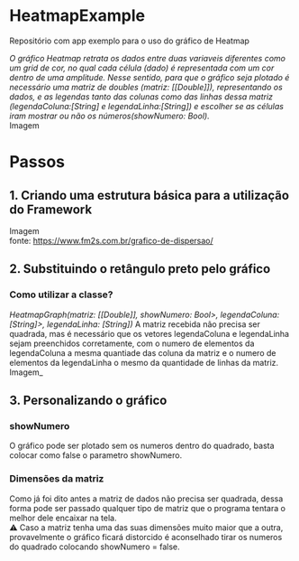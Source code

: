 # HeatmapExample
Repositório com app exemplo para o uso do gráfico de Heatmap <br>

_O gráfico Heatmap retrata os dados entre duas variaveis diferentes como um grid de cor, no qual cada célula (dado) é representada com um cor dentro de uma amplitude. Nesse sentido, para que o gráfico seja plotado é necessário uma matriz de doubles (matriz: [[Double]]), representando os dados, e as legendas tanto das colunas como das linhas dessa matriz (legendaColuna:[String] e  legendaLinha:[String]) e escolher se as células iram mostrar ou não os números(showNumero: Bool)._ <br>
Imagem<br>

# Passos
## 1. Criando uma estrutura básica para a utilização do Framework
Imagem<br>
fonte: https://www.fm2s.com.br/grafico-de-dispersao/
## 2. Substituindo o retângulo preto pelo gráfico <br>

### Como utilizar a classe?
_HeatmapGraph(matriz: [[Double]], showNumero: Bool>, legendaColuna: [String]>, legendaLinha: [String])_
A matriz recebida não precisa ser quadrada, mas é necessário que os vetores legendaColuna e legendaLinha sejam preenchidos corretamente, com o numero de elementos da legendaColuna a mesma quantiade das coluna da matriz e o numero de elementos da legendaLinha o mesmo da quantidade de linhas da matriz.<br>
Imagem_<br>

## 3. Personalizando o gráfico 
### showNumero
O gráfico pode ser plotado sem os numeros dentro do quadrado, basta colocar como false o parametro showNumero.<br>

### Dimensões da matriz
Como já foi dito antes a matriz de dados não precisa ser quadrada, dessa forma pode ser passado qualquer tipo de matriz que o programa tentara o melhor dele encaixar na tela.<br>
⚠️ Caso a matriz tenha uma das suas dimensões muito maior que a outra, provavelmente o gráfico ficará distorcido é aconselhado tirar os numeros do quadrado colocando showNumero = false.<br>
